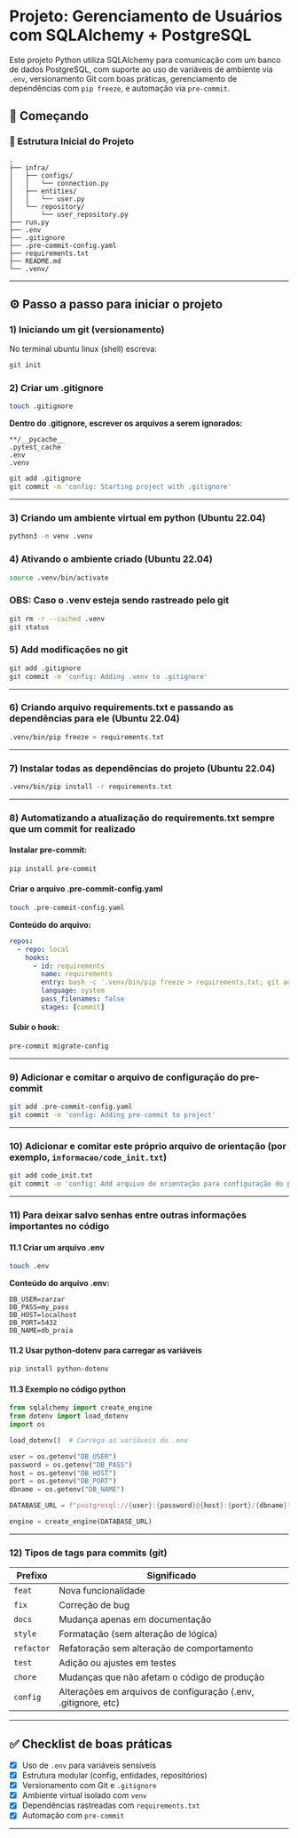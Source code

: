 # Projeto: Gerenciamento de Usuários com SQLAlchemy + PostgreSQL

Este projeto Python utiliza SQLAlchemy para comunicação com um banco de dados PostgreSQL, com suporte ao uso de variáveis de ambiente via `.env`, versionamento Git com boas práticas, gerenciamento de dependências com `pip freeze`, e automação via `pre-commit`.

## 🚀 Começando

### 📁 Estrutura Inicial do Projeto

```
.
├── infra/
│   ├── configs/
│   │   └── connection.py
│   ├── entities/
│   │   └── user.py
│   └── repository/
│       └── user_repository.py
├── run.py
├── .env
├── .gitignore
├── .pre-commit-config.yaml
├── requirements.txt
├── README.md
└── .venv/
```

---

## ⚙️ Passo a passo para iniciar o projeto

### 1) Iniciando um git (versionamento)

No terminal ubuntu linux (shell) escreva:

```bash
git init
```

### 2) Criar um .gitignore

```bash
touch .gitignore
```

**Dentro do .gitignore, escrever os arquivos a serem ignorados:**

```
**/__pycache__
.pytest_cache
.env
.venv
```

```bash
git add .gitignore
git commit -m 'config: Starting project with .gitignore'
```

---

### 3) Criando um ambiente virtual em python (Ubuntu 22.04)

```bash
python3 -m venv .venv
```

### 4) Ativando o ambiente criado (Ubuntu 22.04)

```bash
source .venv/bin/activate
```

### OBS: Caso o .venv esteja sendo rastreado pelo git

```bash
git rm -r --cached .venv
git status
```

### 5) Add modificações no git

```bash
git add .gitignore
git commit -m 'config: Adding .venv to .gitignore'
```

---

### 6) Criando arquivo requirements.txt e passando as dependências para ele (Ubuntu 22.04)

```bash
.venv/bin/pip freeze > requirements.txt
```

---

### 7) Instalar todas as dependências do projeto (Ubuntu 22.04)

```bash
.venv/bin/pip install -r requirements.txt
```

---

### 8) Automatizando a atualização do requirements.txt sempre que um commit for realizado

#### Instalar pre-commit:

```bash
pip install pre-commit
```

#### Criar o arquivo .pre-commit-config.yaml

```bash
touch .pre-commit-config.yaml
```

**Conteúdo do arquivo:**

```yaml
repos:
  - repo: local
    hooks:
      - id: requirements
        name: requirements
        entry: bash -c '.venv/bin/pip freeze > requirements.txt; git add requirements.txt'
        language: system
        pass_filenames: false
        stages: [commit]
```

#### Subir o hook:

```bash
pre-commit migrate-config
```

---

### 9) Adicionar e comitar o arquivo de configuração do pre-commit

```bash
git add .pre-commit-config.yaml
git commit -m 'config: Adding pre-commit to project'
```

---

### 10) Adicionar e comitar este próprio arquivo de orientação (por exemplo, `informacao/code_init.txt`)

```bash
git add code_init.txt
git commit -m 'config: Add arquivo de orientação para configuração do projeto inicial (git, venv, requirements, automatizando pre-commit, criando db postgresql)'
```

---

### 11) Para deixar salvo senhas entre outras informações importantes no código

#### 11.1 Criar um arquivo .env

```bash
touch .env
```

**Conteúdo do arquivo .env:**

```env
DB_USER=zarzar
DB_PASS=my_pass
DB_HOST=localhost
DB_PORT=5432
DB_NAME=db_praia
```

#### 11.2 Usar python-dotenv para carregar as variáveis

```bash
pip install python-dotenv
```

#### 11.3 Exemplo no código python

```python
from sqlalchemy import create_engine
from dotenv import load_dotenv
import os

load_dotenv()  # Carrega as variáveis do .env

user = os.getenv("DB_USER")
password = os.getenv("DB_PASS")
host = os.getenv("DB_HOST")
port = os.getenv("DB_PORT")
dbname = os.getenv("DB_NAME")

DATABASE_URL = f"postgresql://{user}:{password}@{host}:{port}/{dbname}"

engine = create_engine(DATABASE_URL)
```

---

### 12) Tipos de tags para commits (git)

| Prefixo   | Significado                                                             |
|-----------|-------------------------------------------------------------------------|
| `feat`    | Nova funcionalidade                                                     |
| `fix`     | Correção de bug                                                         |
| `docs`    | Mudança apenas em documentação                                          |
| `style`   | Formatação (sem alteração de lógica)                                    |
| `refactor`| Refatoração sem alteração de comportamento                              |
| `test`    | Adição ou ajustes em testes                                             |
| `chore`   | Mudanças que não afetam o código de produção                            |
| `config`  | Alterações em arquivos de configuração (.env, .gitignore, etc)          |

---

## ✅ Checklist de boas práticas

- [x] Uso de `.env` para variáveis sensíveis
- [x] Estrutura modular (config, entidades, repositórios)
- [x] Versionamento com Git e `.gitignore`
- [x] Ambiente virtual isolado com `venv`
- [x] Dependências rastreadas com `requirements.txt`
- [x] Automação com `pre-commit`

---
